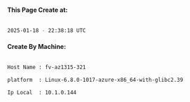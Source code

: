 
   
#### This Page Create at:

```bash

2025-01-18 - 22:38:18 UTC

```

#### Create By Machine:

```bash

Host Name : fv-az1315-321

platform  : Linux-6.8.0-1017-azure-x86_64-with-glibc2.39

Ip Local  : 10.1.0.144

```

